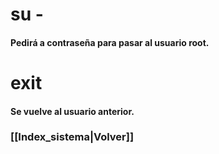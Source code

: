 # su -
#### Pedirá a contraseña para pasar al usuario root.
# exit
#### Se vuelve al usuario anterior.
### [[Index_sistema|Volver]]